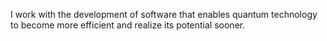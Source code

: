 I work with the development of software that enables quantum technology to become more efficient and realize its potential sooner.
